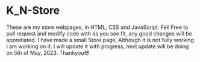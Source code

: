 # K_N-Store
These are my store webpages, in HTML, CSS and JavaScript. Fell Free to pull request and modify code with as you see fit, any good changes will be appretiated. I have made a small Store page, Although it is not fully working I am working on it. I will update it with progress, next update will be doing on 5th of May, 2023. Thankyou😎
